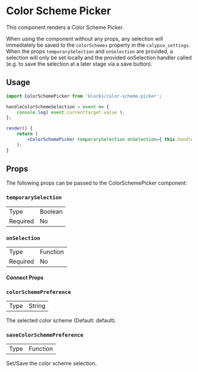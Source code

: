 Color Scheme Picker
================

This component renders a Color Scheme Picker.

When using the component without any props, any selection will immediately be saved to the `colorSchemes` property in the `calypso_settings`.
When the props `temporarySelection` and `onSelection` are provided, a selection will only be set locally and the provided onSelection handler called (e.g. to save the selection at a later stage via a save button).


## Usage

```jsx
import ColorSchemePicker from 'blocks/color-scheme-picker';

handleColorSchemeSelection = event => {
	console.log( event.currentTarget.value );
};

render() {
	return (
		<ColorSchemePicker temporarySelection onSelection={ this.handleColorSchemeSelection } />
	);
}
```

## Props

The following props can be passed to the ColorSchemePicker component:

### `temporarySelection`

<table>
	<tr><td>Type</td><td>Boolean</td></tr>
	<tr><td>Required</td><td>No</td></tr>
</table>

### `onSelection`

<table>
	<tr><td>Type</td><td>Function</td></tr>
	<tr><td>Required</td><td>No</td></tr>
</table>


#### Connect Props

### `colorSchemePreference`

<table>
	<tr><td>Type</td><td>String</td></tr>
</table>

The selected color scheme (Default: default).

### `saveColorSchemePreference`

<table>
	<tr><td>Type</td><td>Function</td></tr>
</table>

Set/Save the color scheme selection.


